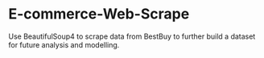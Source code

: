 # E-commerce-Web-Scrape
Use BeautifulSoup4 to scrape data from BestBuy to further build a dataset for future analysis and modelling.
